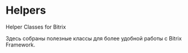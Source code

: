 # Helpers
Helper Classes for Bitrix

Здесь собраны полезные классы для более удобной работы с Bitrix Framework.
